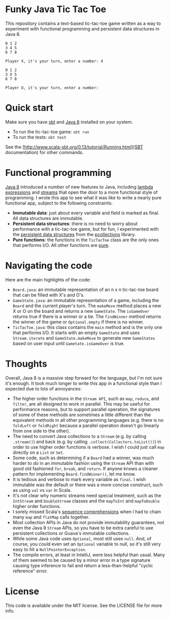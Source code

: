 # Funky Java Tic Tac Toe

This repository contains a text-based tic-tac-toe game written as a way to experiment with functional programming and
persistent data structures in Java 8.
 
```
0 1 2
3 4 5
6 7 8

Player X, it's your turn, enter a number: 4

0 1 2
3 X 5
6 7 8

Player O, it's your turn, enter a number: 
```

# Quick start

Make sure you have [sbt](http://www.scala-sbt.org/) and 
[Java 8](http://www.oracle.com/technetwork/java/javase/overview/java8-2100321.html) installed on your system.

* To run the tic-tac-toe game: `sbt run`
* To run the tests: `sbt test`

See the [http://www.scala-sbt.org/0.13/tutorial/Running.html](SBT documentation) for other commands.

# Functional programming

[Java 8](http://www.oracle.com/technetwork/java/javase/overview/java8-2100321.html) introduced a number of new features 
to Java, including [lambda expressions](http://docs.oracle.com/javase/tutorial/java/javaOO/lambdaexpressions.html) and 
[streams](http://docs.oracle.com/javase/8/docs/api/java/util/stream/package-summary.html) that open the door to a more
functional style of programming. I wrote this app to see what it was like to write a nearly pure functional app, subject 
to the following constraints:

* **Immutable data**: just about every variable and field is marked as final. All data structures are immutable.
* **Persistent data structures**: there is no need to worry about performance with a tic-tac-toe game, but for fun, I 
experimented with the [persistent data structures](http://en.wikipedia.org/wiki/Persistent_data_structure) from the 
[pcollections](http://pcollections.org/) library.
* **Pure functions**: the functions in the `TicTacToe` class are the only ones that performs I/O. All other functions 
are [pure](http://en.wikipedia.org/wiki/Pure_function).

# Navigating the code

Here are the main highlights of the code:

* `Board.java`: an immutable representation of an n x n tic-tac-toe board that can be filled with X's and O's. 
* `GameState.java`: an immutable representation of a game, including the `Board` and the current player's turn. The
`makeMove` method places a new X or O on the board and returns a new `GameState`. The `isGameOver` returns true if there 
is a winner or a tie. The `findWinner` method returns the winner of the game or `Optional.empty` if there is no winner.
* `TicTacToe.java`: this class contains the `main` method and is the only one that performs I/O. It starts with an empty
`GameState` and uses `Stream.iterate` and `GameState.makeMove` to generate new `GameStates` based on user input until
`Gametate.isGameOver` is true.

# Thoughts

Overall, Java 8 is a massive step forward for the language, but I'm not sure it's enough. It took much longer to write 
this app in a functional style than I expected due to lots of annoyances:

* The higher order functions in the `Stream API`, such as `map`, `reduce`, and `filter`, are all designed to work in 
parallel. This may be useful for performance reasons, but to support parallel operation, the signatures of some of these
methods are sometimes a little different than the equivalent methods in all other programming languages (e.g. there is 
no `foldLeft` or `foldRight` because a parallel operation doesn't go linearly from one side to the other).
* The need to convert Java collections to a `Stream` (e.g. by calling `.stream()`) and back (e.g. by calling 
`.collect(Collectors.toList())`) in order to use higher order functions is verbose. I wish I could just call `map` 
directly on a `List` or `Set`.
* Some code, such as determining if a `Board` had a winner, was much harder to do in an immutable fashion using the 
`Stream` API than with good old fashioned `for`, `break`, and `return`. If anyone knows a cleaner pattern for 
implementing `Board.findWinner()`, let me know.
* It is tedious and verbose to mark every variable as `final`. I wish immutable was the default or there was a more
concise construct, such as using `val` vs `var` in Scala.
* It's not clear why numeric streams need special treatment, such as the `IntStream` and `DoubleStream` classes and the
`mapToInt` and `mapToDouble` higher order functions.
* I sorely missed Scala's [sequence comprehensions](http://docs.scala-lang.org/tutorials/tour/sequence-comprehensions.html)
when I had to chain many `map` and `flatMap` calls together. 
* Most collection APIs in Java do not provide immutability guarantees, not even the Java 8 `Stream` APIs, so you have 
to be extra careful to use persistent collections or Guava's immutable collections.
* While some Java code uses `Optional`, most still uses `null`. And, of course, you could even set an `Optional` 
variable to null, so it's still very easy to hit a `NullPointerException`.  
* The compile errors, at least in IntelliJ, were less helpful than usual. Many of them seemed to be caused by a 
minor error in a type signature causing type inference to fail and return a less-than-helpful "cyclic reference" error.
 
# License
 
This code is available under the MIT license. See the LICENSE file for more info.